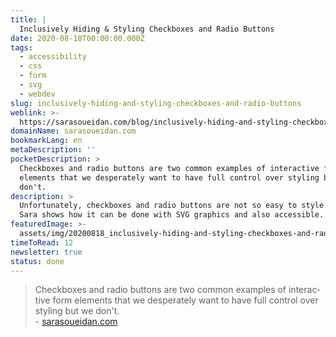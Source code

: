 ```yaml
---
title: |
  Inclusively Hiding & Styling Checkboxes and Radio Buttons
date: 2020-08-18T00:00:00.000Z
tags:
  - accessibility
  - css
  - form
  - svg
  - webdev
slug: inclusively-hiding-and-styling-checkboxes-and-radio-buttons
weblink: >-
  https://sarasoueidan.com/blog/inclusively-hiding-and-styling-checkboxes-and-radio-buttons/
domainName: sarasoueidan.com
bookmarkLang: en
metaDescription: ''
pocketDescription: >
  Checkboxes and radio buttons are two common examples of interactive form
  elements that we desperately want to have full control over styling but we
  don't.
description: >
  Unfortunately, checkboxes and radio buttons are not so easy to style with CSS.
  Sara shows how it can be done with SVG graphics and also accessible.
featuredImage: >-
  assets/img/20200818_inclusively-hiding-and-styling-checkboxes-and-radio-buttons_screenshot.png
timeToRead: 12
newsletter: true
status: done
---
```

<blockquote lang="en">Checkboxes and radio buttons are two common examples of interactive form elements that we desperately want to have full control over styling but we don't.
<footer>- <a href="https://sarasoueidan.com/blog/inclusively-hiding-and-styling-checkboxes-and-radio-buttons/">sarasoueidan.com</a></footer></blockquote>
